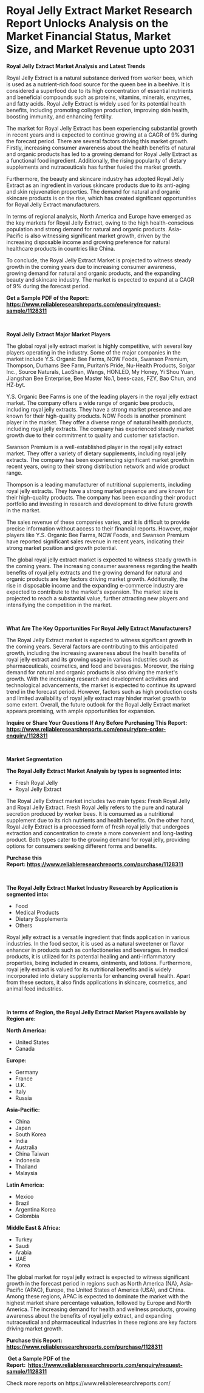 <p><h1>Royal Jelly Extract Market Research Report Unlocks Analysis on the Market Financial Status, Market Size, and Market Revenue upto 2031</h1></p><p><strong>Royal Jelly Extract Market Analysis and Latest Trends</strong></p>
<p><p>Royal Jelly Extract is a natural substance derived from worker bees, which is used as a nutrient-rich food source for the queen bee in a beehive. It is considered a superfood due to its high concentration of essential nutrients and beneficial compounds such as proteins, vitamins, minerals, enzymes, and fatty acids. Royal Jelly Extract is widely used for its potential health benefits, including promoting collagen production, improving skin health, boosting immunity, and enhancing fertility.</p><p>The market for Royal Jelly Extract has been experiencing substantial growth in recent years and is expected to continue growing at a CAGR of 9% during the forecast period. There are several factors driving this market growth. Firstly, increasing consumer awareness about the health benefits of natural and organic products has led to a growing demand for Royal Jelly Extract as a functional food ingredient. Additionally, the rising popularity of dietary supplements and nutraceuticals has further fueled the market growth.</p><p>Furthermore, the beauty and skincare industry has adopted Royal Jelly Extract as an ingredient in various skincare products due to its anti-aging and skin rejuvenation properties. The demand for natural and organic skincare products is on the rise, which has created significant opportunities for Royal Jelly Extract manufacturers.</p><p>In terms of regional analysis, North America and Europe have emerged as the key markets for Royal Jelly Extract, owing to the high health-conscious population and strong demand for natural and organic products. Asia-Pacific is also witnessing significant market growth, driven by the increasing disposable income and growing preference for natural healthcare products in countries like China.</p><p>To conclude, the Royal Jelly Extract Market is projected to witness steady growth in the coming years due to increasing consumer awareness, growing demand for natural and organic products, and the expanding beauty and skincare industry. The market is expected to expand at a CAGR of 9% during the forecast period.</p></p>
<p><strong>Get a Sample PDF of the Report:&nbsp; <a href="https://www.reliableresearchreports.com/enquiry/request-sample/1128311">https://www.reliableresearchreports.com/enquiry/request-sample/1128311</a></strong></p>
<p>&nbsp;</p>
<p><strong>Royal Jelly Extract Major Market Players</strong></p>
<p><p>The global royal jelly extract market is highly competitive, with several key players operating in the industry. Some of the major companies in the market include Y.S. Organic Bee Farms, NOW Foods, Swanson Premium, Thompson, Durhams Bee Farm, Puritan’s Pride, Nu-Health Products, Solgar Inc., Source Naturals, LaoShan, Wangs, HONLED, My Honey, Yi Shou Yuan, Jiangshan Bee Enterprise, Bee Master No.1, bees-caas, FZY, Bao Chun, and HZ-byt.</p><p>Y.S. Organic Bee Farms is one of the leading players in the royal jelly extract market. The company offers a wide range of organic bee products, including royal jelly extracts. They have a strong market presence and are known for their high-quality products. NOW Foods is another prominent player in the market. They offer a diverse range of natural health products, including royal jelly extracts. The company has experienced steady market growth due to their commitment to quality and customer satisfaction.</p><p>Swanson Premium is a well-established player in the royal jelly extract market. They offer a variety of dietary supplements, including royal jelly extracts. The company has been experiencing significant market growth in recent years, owing to their strong distribution network and wide product range.</p><p>Thompson is a leading manufacturer of nutritional supplements, including royal jelly extracts. They have a strong market presence and are known for their high-quality products. The company has been expanding their product portfolio and investing in research and development to drive future growth in the market.</p><p>The sales revenue of these companies varies, and it is difficult to provide precise information without access to their financial reports. However, major players like Y.S. Organic Bee Farms, NOW Foods, and Swanson Premium have reported significant sales revenue in recent years, indicating their strong market position and growth potential.</p><p>The global royal jelly extract market is expected to witness steady growth in the coming years. The increasing consumer awareness regarding the health benefits of royal jelly extracts and the growing demand for natural and organic products are key factors driving market growth. Additionally, the rise in disposable income and the expanding e-commerce industry are expected to contribute to the market's expansion. The market size is projected to reach a substantial value, further attracting new players and intensifying the competition in the market.</p></p>
<p>&nbsp;</p>
<p><strong>What Are The Key Opportunities For Royal Jelly Extract Manufacturers?</strong></p>
<p><p>The Royal Jelly Extract market is expected to witness significant growth in the coming years. Several factors are contributing to this anticipated growth, including the increasing awareness about the health benefits of royal jelly extract and its growing usage in various industries such as pharmaceuticals, cosmetics, and food and beverages. Moreover, the rising demand for natural and organic products is also driving the market's growth. With the increasing research and development activities and technological advancements, the market is expected to continue its upward trend in the forecast period. However, factors such as high production costs and limited availability of royal jelly extract may hinder market growth to some extent. Overall, the future outlook for the Royal Jelly Extract market appears promising, with ample opportunities for expansion.</p></p>
<p><strong>Inquire or Share Your Questions If Any Before Purchasing This Report: <a href="https://www.reliableresearchreports.com/enquiry/pre-order-enquiry/1128311">https://www.reliableresearchreports.com/enquiry/pre-order-enquiry/1128311</a></strong></p>
<p>&nbsp;</p>
<p><strong>Market Segmentation</strong></p>
<p><strong>The Royal Jelly Extract Market Analysis by types is segmented into:</strong></p>
<p><ul><li>Fresh Royal Jelly</li><li>Royal Jelly Extract</li></ul></p>
<p><p>The Royal Jelly Extract market includes two main types: Fresh Royal Jelly and Royal Jelly Extract. Fresh Royal Jelly refers to the pure and natural secretion produced by worker bees. It is consumed as a nutritional supplement due to its rich nutrients and health benefits. On the other hand, Royal Jelly Extract is a processed form of fresh royal jelly that undergoes extraction and concentration to create a more convenient and long-lasting product. Both types cater to the growing demand for royal jelly, providing options for consumers seeking different forms and benefits.</p></p>
<p><strong>Purchase this Report:&nbsp;<a href="https://www.reliableresearchreports.com/purchase/1128311">https://www.reliableresearchreports.com/purchase/1128311</a></strong></p>
<p>&nbsp;</p>
<p><strong>The Royal Jelly Extract Market Industry Research by Application is segmented into:</strong></p>
<p><ul><li>Food</li><li>Medical Products</li><li>Dietary Supplements</li><li>Others</li></ul></p>
<p><p>Royal jelly extract is a versatile ingredient that finds application in various industries. In the food sector, it is used as a natural sweetener or flavor enhancer in products such as confectioneries and beverages. In medical products, it is utilized for its potential healing and anti-inflammatory properties, being included in creams, ointments, and lotions. Furthermore, royal jelly extract is valued for its nutritional benefits and is widely incorporated into dietary supplements for enhancing overall health. Apart from these sectors, it also finds applications in skincare, cosmetics, and animal feed industries.</p></p>
<p>&nbsp;</p>
<p><strong>In terms of Region, the Royal Jelly Extract Market Players available by Region are:</strong></p>
<p>
    <p> <strong> North America: </strong>
        <ul>
            <li>United States</li>
            <li>Canada</li>
        </ul>
        </p> 
    <p> <strong> Europe: </strong>
        <ul>
            <li>Germany</li>
            <li>France</li>
            <li>U.K.</li>
            <li>Italy</li>
            <li>Russia</li>
        </ul>
        </p> 
    <p> <strong> Asia-Pacific: </strong>
        <ul>
            <li>China</li>
            <li>Japan</li>
            <li>South Korea</li>
            <li>India</li>
            <li>Australia</li>
            <li>China Taiwan</li>
            <li>Indonesia</li>
            <li>Thailand</li>
            <li>Malaysia</li>
        </ul>
        </p> 
    <p> <strong> Latin America: </strong>
        <ul>
            <li>Mexico</li>
            <li>Brazil</li>
            <li>Argentina Korea</li>
            <li>Colombia</li>
        </ul>
        </p> 
    <p> <strong> Middle East & Africa: </strong>
        <ul>
            <li>Turkey</li>
            <li>Saudi</li>
            <li>Arabia</li>
            <li>UAE</li>
            <li>Korea</li>
        </ul>
    </p>
    </p>
<p><p>The global market for royal jelly extract is expected to witness significant growth in the forecast period in regions such as North America (NA), Asia-Pacific (APAC), Europe, the United States of America (USA), and China. Among these regions, APAC is expected to dominate the market with the highest market share percentage valuation, followed by Europe and North America. The increasing demand for health and wellness products, growing awareness about the benefits of royal jelly extract, and expanding nutraceutical and pharmaceutical industries in these regions are key factors driving market growth.</p></p>
<p><strong>Purchase this Report: <a href="https://www.reliableresearchreports.com/purchase/1128311">https://www.reliableresearchreports.com/purchase/1128311</a></strong></p>
<p>&nbsp;<strong>Get a Sample PDF of the Report:&nbsp;&nbsp;<a href="https://www.reliableresearchreports.com/enquiry/request-sample/1128311">https://www.reliableresearchreports.com/enquiry/request-sample/1128311</a></strong></p>
<p><strong></strong></p>
<p>Check more reports on https://www.reliableresearchreports.com/</p>